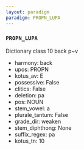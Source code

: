 ```yaml
---
layout: paradigm
paradigm: PROPN_LUPA
---
```

### ` PROPN_LUPA `

Dictionary class 10 back p~v
* harmony: back
* upos: PROPN
* kotus_av: E
* possessive: False
* clitics: False
* deletion: pa
* pos: NOUN
* stem_vowel: a
* plurale_tantum: False
* grade_dir: weaken
* stem_diphthong: None
* suffix_regex: pa
* kotus_tn: 10
